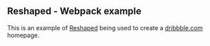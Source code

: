 ## Reshaped - Webpack example

This is an example of [Reshaped](https://reshaped.so) being used to create a [dribbble.com](https://dribbble.com) homepage.
